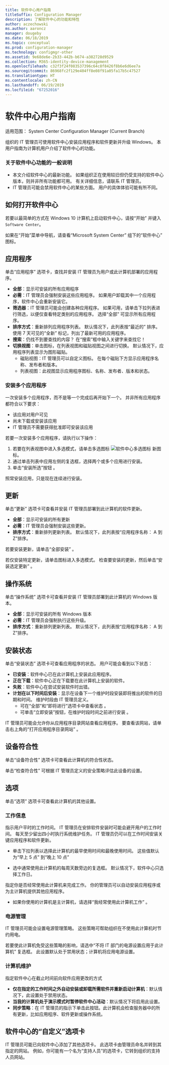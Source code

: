 ```yaml
---
title: 软件中心用户指南
titleSuffix: Configuration Manager
description: 了解软件中心的功能和特性
author: aczechowski
ms.author: aaroncz
manager: dougeby
ms.date: 06/18/2019
ms.topic: conceptual
ms.prod: configuration-manager
ms.technology: configmgr-other
ms.assetid: 9e68de6e-2b33-442b-b674-a382728d9529
ms.collection: M365-identity-device-management
ms.openlocfilehash: c32f3f24f083537396c64c8f8426f8b6e6d6ee7a
ms.sourcegitcommit: 86968fc2f129e404ff8e08f91a05fa17b5c47527
ms.translationtype: HT
ms.contentlocale: zh-CN
ms.lasthandoff: 06/19/2019
ms.locfileid: "67252016"
---
```

# <a name="software-center-user-guide"></a>软件中心用户指南

适用范围：  System Center Configuration Manager (Current Branch)

组织的 IT 管理员可使用软件中心安装应用程序和软件更新并升级 Windows。 本用户指南为计算机用户介绍了软件中心的功能。

### <a name="general-notes-about-software-center-functionality"></a>关于软件中心功能的一般说明
- 本文介绍软件中心的最新功能。 如果组织正在使用较旧但仍受支持的软件中心版本，则并非所有功能都可用。 有关详细信息，请联系 IT 管理员。
- IT 管理员可能会禁用软件中心的某些方面。 用户的具体体验可能有所不同。
<!-- - Your IT admin may change the color of Software Center, and add your organization's logo. The images in this article show the default experience. -->



## <a name="how-to-open-software-center"></a>如何打开软件中心

若要以最简单的方式在 Windows 10 计算机上启动软件中心，请按“开始”  并键入 `Software Center`。 

如果在“开始”菜单中导航，请查看“Microsoft System Center”  组下的“软件中心”  图标。



## <a name="applications"></a>应用程序

单击“应用程序”  选项卡，查找并安装 IT 管理员为用户或此计算机部署的应用程序。
- **全部**：显示可安装的所有应用程序
- **必需**：IT 管理员会强制安装这些应用程序。 如果用户卸载其中一个应用程序，软件中心会重新安装它。
- **筛选器**：IT 管理员可能会创建各种应用程序。 如果可用，请单击下拉列表进行筛选，以便仅查看特定类别的应用程序。 选择“全部”  可显示所有应用程序。
- **排序方式**：重新排列应用程序列表。 默认情况下，此列表按“最近的”  排序。 使用 7 天可见的“全新”  标记，列出了最新可用的应用程序。
- **搜索**：仍找不到要查找的内容？ 在“搜索”框中输入关键字来查找它！
-  **切换视图**：单击图标，在列表视图和磁贴视图之间进行切换。 默认情况下，应用程序列表显示为图形磁贴。 
    - 磁贴视图：IT 管理员可以自定义图标。 在每个磁贴下方显示应用程序名称、发布者和版本。 
    - 列表视图：此视图显示应用程序图标、名称、发布者、版本和状态。 


### <a name="install-multiple-applications"></a>安装多个应用程序 
<!-- 1357126 -->
一次安装多个应用程序，而不是等一个完成后再开始下一个。 并非所有应用程序都符合以下要求：
- 该应用对用户可见
- 尚未下载或安装该应用
- IT 管理员不需要获得批准即可安装该应用

若要一次安装多个应用程序，请执行以下操作：
 1. 若要在列表视图中进入多选模式，请单击多选图标 ![软件中心多选图标](media/software-center-multi-select-apps.png) 新图标。
 2. 通过单击列表中应用左侧的复选框，选择两个或多个应用进行安装。
 3. 单击“安装所选”按钮  。

照常安装应用，只是现在连续进行安装。




## <a name="updates"></a>更新

单击“更新”  选项卡可查看并安装 IT 管理员部署到此计算机的软件更新。  
- **全部**：显示可安装的所有更新
- **必需**：IT 管理员会强制安装这些更新。
- **排序方式**：重新排列更新列表。 默认情况下，此列表按“应用程序名称：  A 到 Z”排序。

若要安装更新，请单击“全部安装”  。

若仅安装特定更新，请单击图标进入多选模式。 检查要安装的更新，然后单击“安装选定更新”  。



## <a name="operating-systems"></a>操作系统

单击“操作系统”  选项卡可查看并安装 IT 管理员部署到此计算机的 Windows 版本。  
- **全部**：显示可安装的所有 Windows 版本
- **必需**：IT 管理员会强制执行这些升级。
- **排序方式**：重新排列更新列表。 默认情况下，此列表按“应用程序名称：  A 到 Z”排序。



## <a name="installation-status"></a>安装状态

单击“安装状态”  选项卡可查看应用程序的状态。 用户可能会看到以下状态：
- **已安装**：软件中心已在此计算机上安装此应用程序。
- **正在下载**：软件中心正在下载要在此计算机上安装的软件。
- **失败**：软件中心在尝试安装软件时出错。
- **计划在以下时间后安装**：显示在设备下一个维护时段安装即将推出的软件的日期和时间。 维护时段由 IT 管理员定义。<!--1358131-->
    - 可在“全部”和“即将进行”选项卡中查看状态   。 
    - 可单击“立即安装”按钮，在维护时段时间之前进行安装  。 

IT 管理员可能会允许你从应用程序目录网站查看应用程序。 要查看该网站，请单击右上角的“打开应用程序目录网站”  。 <!--1358214-->

## <a name="device-compliance"></a>设备符合性

单击“设备符合性”  选项卡可查看此计算机的符合性状态。

单击“检查符合性”  可根据 IT 管理员定义的安全策略评估此设备的设置。



## <a name="options"></a>选项

单击“选项”  选项卡可查看此计算机的其他设置。

### <a name="work-information"></a>工作信息

指示用户平时的工作时间。 IT 管理员在安排软件安装时可能会避开用户的工作时间。 每天至少留出四小时执行系统维护任务。 IT 管理员仍可以在工作时间安装关键应用程序和软件更新。

   - 单击下拉列表以选择此计算机的最早使用时间和最晚使用时间。 这些值默认为“早上 5 点”  到“晚上 10 点” 

   - 选中通常使用此计算机的每周天数旁边的复选框。 默认情况下，软件中心只选择工作日。  

指定你是否经常使用此计算机来完成工作。 你的管理员可以自动安装应用程序或为主计算机提供其他应用程序。 <!--3485366-->

   - 如果你使用的计算机是主计算机，请选择“我经常使用此计算机工作”  。


### <a name="power-management"></a>电源管理

IT 管理员可能会设置电源管理策略。 这些策略可帮助组织在不使用此计算机时节约用电。 

若要使此计算机免受这些策略的影响，请选中“不将 IT 部门的电源设置应用于此计算机”  复选框。 此设置默认处于禁用状态；计算机将应用电源设置。 


### <a name="computer-maintenance"></a>计算机维护

指定软件中心在截止时间前向软件应用更改的方式
- **仅在指定的工作时间之外自动安装或卸载所需软件并重新启动计算机**：默认情况下，此设置处于禁用状态。
- **当我的计算机处于演示模式时暂停软件中心活动**：默认情况下将启用此设置。
- **同步策略**：在 IT 管理员的指示下单击此按钮。此计算机会检查服务器中的所有更新，比如应用程序、软件更新或操作系统。

## <a name="custom-tab-in-software-center"></a>软件中心的“自定义”选项卡
IT 管理员可能已向软件中心添加了其他选项卡。 此选项卡由管理员命名并转到其指定的网站。 例如，你可能有一个名为“支持人员”的选项卡，它转到组织的支持人员网站。 <!--1358132-->

